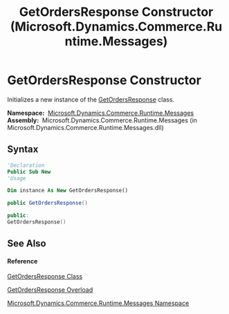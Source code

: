 ﻿---
title: GetOrdersResponse Constructor  (Microsoft.Dynamics.Commerce.Runtime.Messages)
TOCTitle: GetOrdersResponse Constructor
ms:assetid: M:Microsoft.Dynamics.Commerce.Runtime.Messages.GetOrdersResponse.#ctor
ms:mtpsurl: https://technet.microsoft.com/en-us/library/microsoft.dynamics.commerce.runtime.messages.getordersresponse.getordersresponse(v=AX.60)
ms:contentKeyID: 49837918
ms.date: 05/18/2015
mtps_version: v=AX.60
dev_langs:
- vb
- csharp
- c++
---

# GetOrdersResponse Constructor

Initializes a new instance of the [GetOrdersResponse](getordersresponse-class-microsoft-dynamics-commerce-runtime-messages.md) class.

**Namespace:**  [Microsoft.Dynamics.Commerce.Runtime.Messages](microsoft-dynamics-commerce-runtime-messages-namespace.md)  
**Assembly:**  Microsoft.Dynamics.Commerce.Runtime.Messages (in Microsoft.Dynamics.Commerce.Runtime.Messages.dll)

## Syntax

``` vb
'Declaration
Public Sub New
'Usage

Dim instance As New GetOrdersResponse()
```

``` csharp
public GetOrdersResponse()
```

``` c++
public:
GetOrdersResponse()
```

## See Also

#### Reference

[GetOrdersResponse Class](getordersresponse-class-microsoft-dynamics-commerce-runtime-messages.md)

[GetOrdersResponse Overload](getordersresponse-constructor-microsoft-dynamics-commerce-runtime-messages.md)

[Microsoft.Dynamics.Commerce.Runtime.Messages Namespace](microsoft-dynamics-commerce-runtime-messages-namespace.md)


